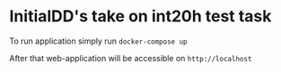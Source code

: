 # InitialDD's take on int20h test task

To run application simply run
```docker-compose up``` 

After that web-application will be accessible on `http://localhost`
